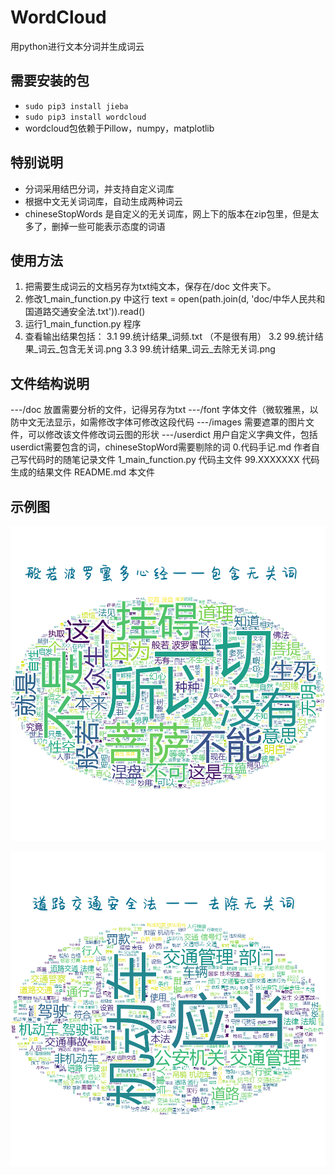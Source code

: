 # WordCloud
用python进行文本分词并生成词云

## 需要安装的包
* `sudo pip3 install jieba`
* `sudo pip3 install wordcloud`
* wordcloud包依赖于Pillow，numpy，matplotlib 

## 特别说明
* 分词采用结巴分词，并支持自定义词库
* 根据中文无关词词库，自动生成两种词云
* chineseStopWords 是自定义的无关词库，网上下的版本在zip包里，但是太多了，删掉一些可能表示态度的词语

## 使用方法
1. 把需要生成词云的文档另存为txt纯文本，保存在/doc 文件夹下。
2. 修改1_main_function.py 中这行 text = open(path.join(d, 'doc/中华人民共和国道路交通安全法.txt')).read()
2. 运行1_main_function.py 程序
3. 查看输出结果包括：
    3.1 99.统计结果_词频.txt （不是很有用）
    3.2 99.统计结果_词云_包含无关词.png
    3.3 99.统计结果_词云_去除无关词.png

## 文件结构说明
---/doc             放置需要分析的文件，记得另存为txt
---/font            字体文件（微软雅黑，以防中文无法显示，如需修改字体可修改这段代码
---/images          需要遮罩的图片文件，可以修改该文件修改词云图的形状
---/userdict        用户自定义字典文件，包括userdict需要包含的词，chineseStopWord需要剔除的词
0.代码手记.md         作者自己写代码时的随笔记录文件
1_main_function.py  代码主文件
99.XXXXXXX          代码生成的结果文件
README.md           本文件

## 示例图
![avatar](https://github.com/1eez/WordCloud/blob/master/99.%E7%BB%9F%E8%AE%A1%E7%BB%93%E6%9E%9C_%E8%AF%8D%E4%BA%91_%E5%8C%85%E5%90%AB%E6%97%A0%E5%85%B3%E8%AF%8D.png)

![avatar](https://github.com/1eez/WordCloud/blob/master/99.%E7%BB%9F%E8%AE%A1%E7%BB%93%E6%9E%9C_%E8%AF%8D%E4%BA%91_%E5%8E%BB%E9%99%A4%E6%97%A0%E5%85%B3%E8%AF%8D.png)


